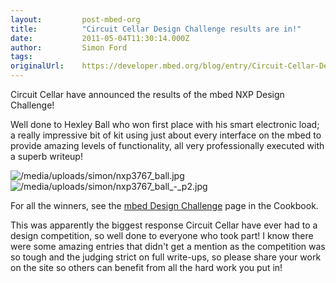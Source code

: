 ```yaml
---
layout:         post-mbed-org
title:          "Circuit Cellar Design Challenge results are in!"
date:           2011-05-04T11:30:14.000Z
author:         Simon Ford
tags:           
originalUrl:    https://developer.mbed.org/blog/entry/Circuit-Cellar-Design-Challenge-results1/
---
```


<p>Circuit Cellar have announced the results of the mbed NXP Design Challenge!</p>
<p>Well done to Hexley Ball who won first place with his smart electronic
  load; a really impressive bit of kit using just about every interface on
  the mbed to provide amazing levels of functionality, all very professionally
  executed with a superb writeup!</p>
<p>
  <img src="https://developer.mbed.org/media/uploads/simon/nxp3767_ball.jpg"
  alt="/media/uploads/simon/nxp3767_ball.jpg" title="/media/uploads/simon/nxp3767_ball.jpg">
  <img src="https://developer.mbed.org/media/uploads/simon/nxp3767_ball_-_p2.jpg"
  alt="/media/uploads/simon/nxp3767_ball_-_p2.jpg" title="/media/uploads/simon/nxp3767_ball_-_p2.jpg">
</p>
<p>For all the winners, see the <a href="http://mbed.org/cookbook/mbed-Design-Challenge">mbed Design Challenge</a> page
  in the Cookbook.</p>
<p>This was apparently the biggest response Circuit Cellar have ever had
  to a design competition, so well done to everyone who took part! I know
  there were some amazing entries that didn&apos;t get a mention as the competition
  was so tough and the judging strict on full write-ups, so please share
  your work on the site so others can benefit from all the hard work you
  put in!</p>
